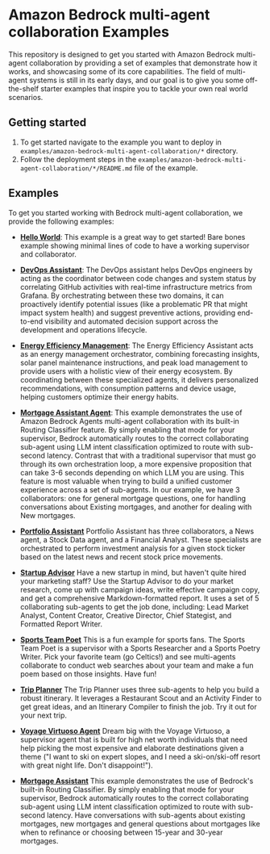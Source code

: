 # Amazon Bedrock multi-agent collaboration Examples

This repository is designed to get you started with Amazon Bedrock multi-agent collaboration by providing a set of examples that demonstrate how it works, and showcasing some of its core capabilities. The field of multi-agent systems is still in its early days, and our goal is to give you some off-the-shelf starter examples that inspire you to tackle your own real world scenarios.

## Getting started

1. To get started navigate to the example you want to deploy in `examples/amazon-bedrock-multi-agent-collaboration/*` directory.
2. Follow the deployment steps in the `examples/amazon-bedrock-multi-agent-collaboration/*/README.md` file of the example.

## Examples

To get you started working with Bedrock multi-agent collaboration, we provide the following examples:

- **[Hello World](/examples/amazon-bedrock-multi-agent-collaboration/00_hello_world_agent/)**: This example is a great way to get started! Bare bones example showing minimal lines of code to have a working supervisor and
collaborator.

- **[DevOps Assistant](/examples/amazon-bedrock-multi-agent-collaboration/devops_agent/)**: The DevOps assistant helps DevOps engineers by acting as the coordinator between code changes and system status by correlating GitHub activities with real-time infrastructure metrics from Grafana. By orchestrating between these two domains, it can proactively identify potential issues (like a problematic PR that might impact system health) and suggest preventive actions, providing end-to-end visibility and automated decision support across the development and operations lifecycle.

- **[Energy Efficiency Management](/examples/amazon-bedrock-multi-agent-collaboration/energy_efficiency_management_agent/)**: The Energy Efficiency Assistant acts as an energy management orchestrator, combining forecasting insights, solar panel maintenance instructions, and peak load management to provide users with a holistic view of their energy ecosystem. By coordinating between these specialized agents, it delivers personalized recommendations, with consumption patterns and device usage, helping customers optimize their energy habits.

- **[Mortgage Assistant Agent](/examples/amazon-bedrock-multi-agent-collaboration/mortgage_assistant/)**: This example demonstrates the use of Amazon Bedrock Agents multi-agent collaboration with its built-in Routing Classifier feature. By simply enabling that mode for your supervisor, Bedrock automatically routes to the correct collaborating sub-agent using LLM intent classification optimized to route with sub-second latency. Contrast that with a traditional supervisor that must go through its own orchestration loop, a more expensive proposition that can take 3-6 seconds depending on which LLM you are using. This feature is most valuable when trying to build a unified customer experience across a set of sub-agents. In our example, we have 3 collaborators: one for general mortgage questions, one for handling conversations about Existing mortgages, and another for dealing with New mortgages.

- **[Portfolio Assistant](/examples/amazon-bedrock-multi-agent-collaboration/portfolio_assistant_agent/)** Portfolio Assistant has three collaborators, a News agent, a Stock Data agent, and a Financial Analyst. These specialists are orchestrated to perform investment analysis for a given stock ticker based on the latest news and recent stock price movements.

- **[Startup Advisor](/examples/amazon-bedrock-multi-agent-collaboration/startup_advisor_agent/)** Have a new startup in mind, but haven't quite hired your marketing staff? Use the Startup Advisor to do your market research, come up with campaign ideas, write effective campaign copy, and get a comprehensive Markdown-formatted report. It uses a set of 5 collaborating sub-agents to get the job done, including: Lead Market Analyst, Content Creator, Creative Director, Chief Stategist, and Formatted Report Writer.

- **[Sports Team Poet](/examples/amazon-bedrock-multi-agent-collaboration/team_poems_agent/)** This is a fun example for sports fans. The Sports Team Poet is a supervisor with a Sports Researcher and a Sports Poetry Writer. Pick your favorite team (go Celtics!) and see multi-agents collaborate to conduct web searches about your team and make a fun poem based on those insights. Have fun!

- **[Trip Planner](/examples/amazon-bedrock-multi-agent-collaboration/trip_planner_agent/)** The Trip Planner uses three sub-agents to help you build a robust itinerary. It leverages a Restaurant Scout and an Activity Finder to get great ideas, and an Itinerary Compiler to finish the job. Try it out for your next trip.

- **[Voyage Virtuoso Agent](/examples/amazon-bedrock-multi-agent-collaboration/voyage_virtuoso_agent/)** Dream big with the Voyage Virtuoso, a supervisor agent that is built for high net worth individuals that need help picking the most expensive and elaborate destinations given a theme ("I want to ski on expert slopes, and I need a ski-on/ski-off resort with great night life. Don't disappoint!").

- **[Mortgage Assistant](/examples/amazon-bedrock-multi-agent-collaboration/mortgage_assistant/)** This example demonstrates the use of Bedrock's built-in Routing Classifier. By simply enabling that mode for your supervisor, Bedrock automatically routes to the correct collaborating sub-agent using LLM intent classification optimized to route with sub-second latency. Have conversations with sub-agents about existing mortgages, new mortgages and
general questions about mortgages like when to refinance or choosing between 15-year and 30-year mortgages.
